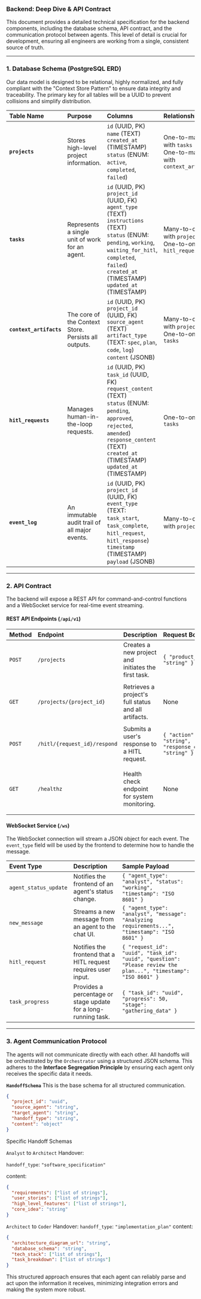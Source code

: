 ### **Backend: Deep Dive & API Contract**

This document provides a detailed technical specification for the backend components, including the database schema, API contract, and the communication protocol between agents. This level of detail is crucial for development, ensuring all engineers are working from a single, consistent source of truth.

---

### **1. Database Schema (PostgreSQL ERD)**

Our data model is designed to be relational, highly normalized, and fully compliant with the "Context Store Pattern" to ensure data integrity and traceability. The primary key for all tables will be a UUID to prevent collisions and simplify distribution.

| Table Name | Purpose | Columns | Relationships |
| :--- | :--- | :--- | :--- |
| **`projects`** | Stores high-level project information. | `id` (UUID, PK)<br>`name` (TEXT)<br>`created_at` (TIMESTAMP)<br>`status` (ENUM: `active`, `completed`, `failed`) | One-to-many with `tasks`<br>One-to-many with `context_artifacts` |
| **`tasks`** | Represents a single unit of work for an agent. | `id` (UUID, PK)<br>`project_id` (UUID, FK)<br>`agent_type` (TEXT)<br>`instructions` (TEXT)<br>`status` (ENUM: `pending`, `working`, `waiting_for_hitl`, `completed`, `failed`)<br>`created_at` (TIMESTAMP)<br>`updated_at` (TIMESTAMP) | Many-to-one with `projects`<br>One-to-one with `hitl_requests` |
| **`context_artifacts`** | The core of the Context Store. Persists all outputs. | `id` (UUID, PK)<br>`project_id` (UUID, FK)<br>`source_agent` (TEXT)<br>`artifact_type` (TEXT: `spec`, `plan`, `code`, `log`)<br>`content` (JSONB) | Many-to-one with `projects`<br>One-to-one with `tasks` |
| **`hitl_requests`** | Manages human-in-the-loop requests. | `id` (UUID, PK)<br>`task_id` (UUID, FK)<br>`request_content` (TEXT)<br>`status` (ENUM: `pending`, `approved`, `rejected`, `amended`)<br>`response_content` (TEXT)<br>`created_at` (TIMESTAMP)<br>`updated_at` (TIMESTAMP) | One-to-one with `tasks` |
| **`event_log`** | An immutable audit trail of all major events. | `id` (UUID, PK)<br>`project_id` (UUID, FK)<br>`event_type` (TEXT: `task_start`, `task_complete`, `hitl_request`, `hitl_response`)<br>`timestamp` (TIMESTAMP)<br>`payload` (JSONB) | Many-to-one with `projects` |

---

### **2. API Contract**

The backend will expose a REST API for command-and-control functions and a WebSocket service for real-time event streaming.

#### **REST API Endpoints (`/api/v1`)**

| Method | Endpoint | Description | Request Body | Response Body |
| :--- | :--- | :--- | :--- | :--- |
| `POST` | `/projects` | Creates a new project and initiates the first task. | `{ "product_idea": "string" }` | `{ "project_id": "uuid", "status": "string" }` |
| `GET` | `/projects/{project_id}` | Retrieves a project's full status and all artifacts. | None | `{ "project_id": "uuid", "status": "string", "tasks": [], "artifacts": [] }` |
| `POST` | `/hitl/{request_id}/respond` | Submits a user's response to a HITL request. | `{ "action": "string", "response_content": "string" }` | `{ "request_id": "uuid", "new_status": "string" }` |
| `GET` | `/healthz` | Health check endpoint for system monitoring. | None | `{ "api_status": "ok", "db_status": "ok", "celery_status": "ok", "llm_status": "ok" }` |

#### **WebSocket Service (`/ws`)**

The WebSocket connection will stream a JSON object for each event. The `event_type` field will be used by the frontend to determine how to handle the message.

| Event Type | Description | Sample Payload |
| :--- | :--- | :--- |
| `agent_status_update` | Notifies the frontend of an agent's status change. | `{ "agent_type": "analyst", "status": "working", "timestamp": "ISO 8601" }` |
| `new_message` | Streams a new message from an agent to the chat UI. | `{ "agent_type": "analyst", "message": "Analyzing requirements...", "timestamp": "ISO 8601" }` |
| `hitl_request` | Notifies the frontend that a HITL request requires user input. | `{ "request_id": "uuid", "task_id": "uuid", "question": "Please review the plan...", "timestamp": "ISO 8601" }` |
| `task_progress` | Provides a percentage or stage update for a long-running task. | `{ "task_id": "uuid", "progress": 50, "stage": "gathering_data" }` |

---

### **3. Agent Communication Protocol**

The agents will not communicate directly with each other. All handoffs will be orchestrated by the `Orchestrator` using a structured JSON schema. This adheres to the **Interface Segregation Principle** by ensuring each agent only receives the specific data it needs.

**`HandoffSchema`**
This is the base schema for all structured communication.

```json
{
  "project_id": "uuid",
  "source_agent": "string",
  "target_agent": "string",
  "handoff_type": "string",
  "content": "object"
}
```

Specific Handoff Schemas

`Analyst` to `Architect` Handover:

`handoff_type`: `"software_specification"`

content:

```json
{
  "requirements": ["list of strings"],
  "user_stories": ["list of strings"],
  "high_level_features": ["list of strings"],
  "core_idea": "string"
}
```

`Architect` to `Coder` Handover:
`handoff_type`: `"implementation_plan"`
content:

```json
{
  "architecture_diagram_url": "string",
  "database_schema": "string",
  "tech_stack": ["list of strings"],
  "task_breakdown": ["list of strings"]
}
```

This structured approach ensures that each agent can reliably parse and act upon the information it receives, minimizing integration errors and making the system more robust.
